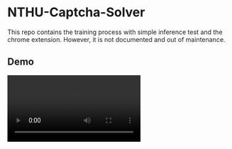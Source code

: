 # NTHU-Captcha-Solver
This repo contains the training process with simple inference test and the chrome extension. However, it is not documented and out of maintenance.

## Demo
<video src="demo.mov" >
</video>
